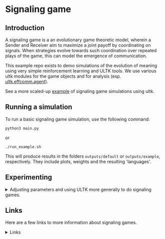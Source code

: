 # Signaling game

## Introduction

A signaling game is a an evolutionary game theoretic model, wherein a Sender and Receiver aim to maximize a joint payoff by coordinating on signals. When strategies evolve towards such coordination over repeated plays of the game, this can model the emergence of communication.

This example repo exists to demo simulations of the evolution of meaning using very simple reinforcement learning and ULTK tools. We use various ultk modules for the game objects and for analysis (esp. [ultk.effcomm.agent](../../ultk/effcomm/agent.py)).

See a more scaled-up [example](https://github.com/nathimel/rdsg) of signaling game simulations using ultk.

## Running a simulation

To run a basic signaling game simulation, use the following command:

`python3 main.py`

or

`./run_example.sh`

This will produce results in the folders `outputs/default` or `outputs/example`, respectively. They include plots, weights and the resulting 'languages'.

## Experimenting

<details>
<summary> Adjusting parameters and using ULTK more generally to do signaling games.
</summary>

### Existing game parameters

Run different games by supplying command line arguments, described in `python3 main.py -h`. One can vary, for example:

- the number of states
- the number of signals
- the number of rounds in a game
- the learning rate

### Using ULTK for signaling games

The most general aspects of the communicative agents, measures of communicative success and the language primitives are implemented in ULTK. Some signaling-specific concepts and wrappers implemented in the `.py` files.

This example is limited for simplicity, but is also intended to be an recylable outline for additional analyses, such as:

- extending to more than two agents
- defining more powerful learning agents
- defining different or multiple objectives besides perfect recovery of atomic states
- exploring different evolutionary trajectories of languages in the 2D trade-off space.

</details>

## Links

Here are a few links to more information about signaling games.
<details>
<summary>
Links
</summary>
<br>

- The idea of a signaling game was introduced by David Lewis in his book, [Convention](https://www.wiley.com/en-us/Convention:+A+Philosophical+Study-p-9780631232568).
- A gentle but profound introduction to signaling games research is Brian Skyrms' book, [Signals](https://oxford.universitypressscholarship.com/view/10.1093/acprof:oso/9780199580828.001.0001/acprof-9780199580828).
- [EGG](https://github.com/facebookresearch/EGG) is a software library for emergent communication and includes a neural agent signaling game [example](https://github.com/facebookresearch/EGG/tree/main/egg/zoo/signal_game).

References

> Kharitonov, Eugene, Roberto Dessì, Rahma Chaabouni, Diane Bouchacourt, and Marco Baroni. 2021. “EGG: A Toolkit for Research on Emergence of LanGuage in Games.” <https://github.com/facebookresearch/EGG>.

> Lazaridou, Angeliki, Alexander Peysakhovich, and Marco Baroni. 2017. “Multi-Agent Cooperation and the Emergence of (Natural) Language,” April. <https://openreview.net/forum?id=Hk8N3Sclg>.

> Lewis, David K. (David Kellogg). 1969. “Convention: A Philosophical Study.” Cambridge: Harvard University Press.

> Skyrms, Brian. 2010. Signals: Evolution, Learning, and Information. Oxford: Oxford University Press. <https://doi.org/10.1093/acprof:oso/9780199580828.001.0001>.

</details>
